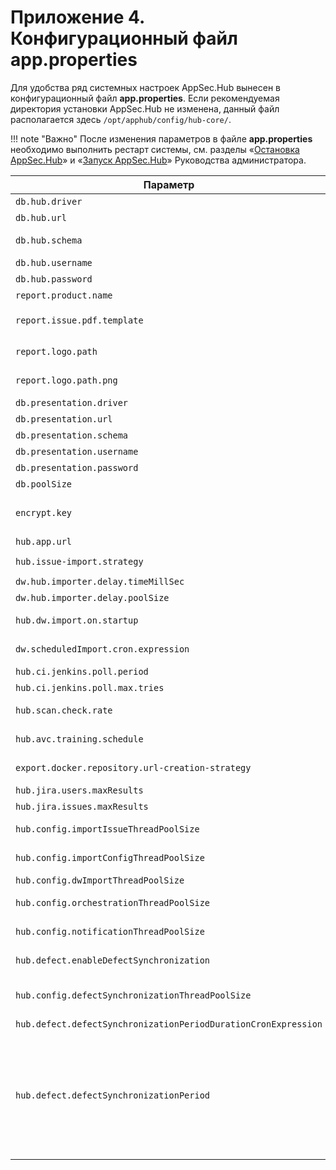# Приложение 4. Конфигурационный файл app.properties

Для удобства ряд системных настроек AppSec.Hub вынесен в конфигурационный файл **app.properties**. Если рекомендуемая директория установки AppSec.Hub не изменена, данный файл располагается здесь `/opt/apphub/config/hub-core/`. 

!!! note "Важно"
    После изменения параметров в файле **app.properties** необходимо выполнить рестарт системы, см. разделы «[Остановка AppSec.Hub](../../aag/installing%2C%20running%20and%20updating%20AppSec.Hub/#appsechub_3)» и «[Запуск AppSec.Hub](../../aag/installing%2C%20running%20and%20updating%20AppSec.Hub/#appsechub_2)» Руководства администратора.

Параметр|Описание|Значение по умолчанию
-|-|-
`db.hub.driver`|Класс драйвера для БД|`org.postgresql.Driver`
`db.hub.url`|Адрес экземпляра PostgreSQL|`jdbc:postgresql://$DB_HOST:$DB_PORT/$DB_NAME`
`db.hub.schema`|Основная схема БД, в которой содержится оперативная информация о работе AppSec.Hub|`hub`
`db.hub.username`|Имя пользователя с доступом к основной схеме БД|`hubapp`
`db.hub.password`|Пароль пользователя|`<Password>`
`report.product.name`|Имя продукта|`AppSec.Hub`
`report.issue.pdf.template`|Шаблон отчета о найденных уязвимостях|`/usr/local/tomcat/webapps/hub/WEB-INF/classes/resources/issue-report-pdf-template.xsl`
`report.logo.path`|Изображение логотипа для шаблона отчета о найденных уязвимостях в формате svg|`/usr/local/tomcat/webapps/hub/WEB-INF/classes/resources/logo.svg`
`report.logo.path.png`|Изображение логотипа для шаблона отчета о найденных уязвимостях в формате png|`/usr/local/tomcat/webapps/hub/WEB-INF/classes/resources/logo.png`
`db.presentation.driver`|Не используется|`org.postgresql.Driver`
`db.presentation.url`|Не используется|`jbc:postgresql://$DB_HOST:$DB_PORT/$DB_NAME`
`db.presentation.schema`|Не используется|`presentation`
`db.presentation.username`|Не используется|`hubapp`
`db.presentation.password`|Не используется|`<Password>`
`db.poolSize`|Размер пула соединений с БД|`10`
`encrypt.key`|Ключ шифрования паролей, используемых для доступа к инструментам ИБ. Рекомендованный размер ключа — 32 символа|`<Random key>`
`hub.app.url`|Внешний URL экземпляра AppSec.Hub|`http://localhost`
`hub.issue-import.strategy`|Не используется|`${issue-import.strategy:hub-history-strategy}`
`dw.hub.importer.delay.timeMillSec`|Не используется|`1000`
`dw.hub.importer.delay.poolSize`|Не используется|`10`
`hub.dw.import.on.startup`|Автоматический запуск импорта данных в схему BI при старте приложения|`false`
`dw.scheduledImport.cron.expression`|Cron-выражение, задающее период импорта security issues|`0 0 1,22 * * ?`
`hub.ci.jenkins.poll.period`|Промежуток между обращениями AppSec.Hub к Jenkins|`10000`
`hub.ci.jenkins.poll.max.tries`|Количество обращений AppSec.Hub к Jenkins|`50`
`hub.scan.check.rate`|Частота проверки результатов сканирования в CI инструменте|`hub.scan.check.rate:30000`
`hub.avc.training.schedule`|Cron-выражение, задающее период тренировки модели AVC|`0 0 2 * * ?`
`export.docker.repository.url-creation-strategy`|Cтратегия создания URL для репозиториев Docker. С использованием имени репозитория или порта|`port`
`hub.jira.users.maxResults`|Максимальное количество пользователей Jira|`1000`
`hub.jira.issues.maxResults`|Максимальное количество тикетов для экспорта|`1000`
`hub.config.importIssueThreadPoolSize`|Размер пула потоков для импорта уязвимостей в AppSec.Hub|`8`
`hub.config.importConfigThreadPoolSize`|Размер пула потоков для экспорта уязвимостей из инструментов|`8`
`hub.config.dwImportThreadPoolSize`|Количество потоков импорта данных в Data Warehouse|`6`
`hub.config.orchestrationThreadPoolSize`|Количество потоков для работы с системами отслеживания дефектов|`16`
`hub.config.notificationThreadPoolSize`|Количество потоков для работы с рассылаемыми уведомлениями|`4`
`hub.defect.enableDefectSynchronization`|Включение/выключение автоматической синхронизации дефектов|`false (выключено)`
`hub.config.defectSynchronizationThreadPoolSize`|Общее количество одновременно запускаемых потоков синхронизации дефектов. Учитываются как потоки, запущенные «вручную», так и автоматически|`4`
`hub.defect.defectSynchronizationPeriodDurationCronExpression`|Cron-выражение, задающее период синхронизации|`0 0 0/1 * * ? (каждый час)`
`hub.defect.defectSynchronizationPeriod`|Количество периодов синхронизации, заданных предыдущим параметром — общий период синхронизации определяется произведением значений двух последних параметров. Например, если значение параметра `defect.defectSynchronizationPeriodDurationCronExpression` оставить по умолчанию (1 час), а для параметра `defect.defectSynchronizationPeriod` задать значение «2», автоматическая синхронизация будет осуществляться каждые два часа|`1`